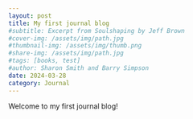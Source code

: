 ```yaml
---
layout: post
title: My first journal blog
#subtitle: Excerpt from Soulshaping by Jeff Brown
#cover-img: /assets/img/path.jpg
#thumbnail-img: /assets/img/thumb.png
#share-img: /assets/img/path.jpg
#tags: [books, test]
#author: Sharon Smith and Barry Simpson
date: 2024-03-28 
category: Journal
---
```


Welcome to my first journal blog!